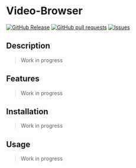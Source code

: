 # Video-Browser
[![GitHub Release](https://img.shields.io/github/release/zjayers/video-browser.svg?style=flat)](https://github.com/zjayers/video-browser/releases)
[![GitHub pull requests](https://img.shields.io/github/issues-pr/zjayers/video-browser.svg?style=flat)](https://github.com/zjayers/video-browser/pulls)
[![Issues](https://img.shields.io/github/issues-raw/zjayers/video-browser.svg?maxAge=25000)](https://github.com/zjayers/video-browser/issues)

## Description

> Work in progress

## Features

> Work in progress

## Installation

> Work in progress

## Usage

> Work in progress
